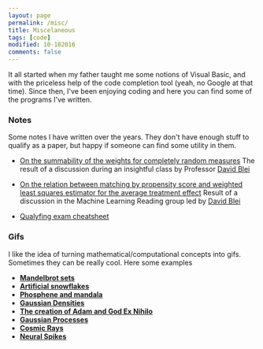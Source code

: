 ```yaml
---
layout: page
permalink: /misc/
title: Miscelaneous
tags: [code]
modified: 10-102016
comments: false
---
```



It all started when my father taught me some notions of Visual Basic, and with the priceless help of the code completion tool (yeah, no Google at that time). Since then, I've been enjoying coding and here you can find some of the programs I've written.

### Notes
Some notes I have written over the years. They don't have enough stuff to qualify as a paper, but happy if someone can find some utility in them.
* [On the summability of the weights for completely random measures](http://stat.columbia.edu/~gonzalo/pubs/SumPoissonProcess.pdf)
The result of a discussion during an insightful class by Professor [David Blei](http://www.cs.columbia.edu/~blei/)

* [On the relation between matching by propensity score and weighted least squares estimator for the average treatment effect](http://stat.columbia.edu/~gonzalo/pubs/Comment_WLS_ATE.pdf)
Result of a discussion in the Machine Learning Reading group led by [David Blei](http://www.cs.columbia.edu/~blei/)

* [Qualyfing exam cheatsheet](http://stat.columbia.edu/~gonzalo/pubs/cheatsheet.pdf)


### Gifs
I like the idea of turning mathematical/computational concepts into gifs. Sometimes they can be really cool. Here some examples
* [**Mandelbrot sets**]({{baseurl}}/gifs/fractals1/)
* [**Artificial snowflakes**]({{baseurl}}/gifs/snowflakes/)<br>
* [**Phosphene and mandala**]({{baseurl}}/gifs/phosphene/)<br>
* [**Gaussian Densities**]({{baseurl}}/gifs/tiling/)<br>
* [**The creation of Adam and God Ex Nihilo**]({{baseurl}}/gifs/exnihilo/)<br>
* [**Gaussian Processes**]({{baseurl}}/gifs/gp/)<br>
* [**Cosmic Rays**]({{baseurl}}/gifs/cosmic/)<br>
* [**Neural Spikes**]({{baseurl}}/gifs/spikes/)<br>
